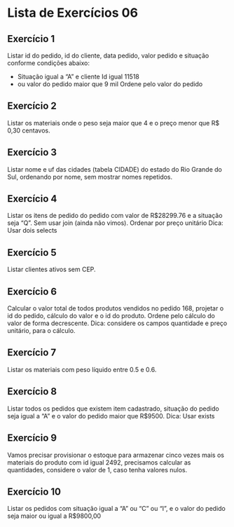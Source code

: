 # Lista de Exercícios 06

## Exercício 1
Listar id do pedido, id do cliente, data pedido, valor pedido e situação conforme condições abaixo:
- Situação igual a “A” e cliente Id igual 11518
- ou valor do pedido maior que 9 mil
Ordene pelo valor do pedido


## Exercício 2
Listar os materiais onde o peso seja maior que 4 e o preço menor que R$ 0,30 centavos.


## Exercício 3
Listar nome e uf das cidades (tabela CIDADE) do estado do Rio Grande do Sul, ordenando por nome, sem mostrar nomes repetidos.


## Exercício 4
Listar os itens de pedido do pedido com valor de R$28299.76 e a situação seja “Q”.
Sem usar join (ainda não vimos). Ordenar por preço unitário 
Dica: Usar dois selects


## Exercício 5
Listar clientes ativos sem CEP.


## Exercício 6
Calcular o valor total de todos produtos vendidos no pedido 168, projetar o id do pedido, cálculo do valor e o id do produto. Ordene pelo cálculo do valor de forma decrescente.
Dica: considere os campos quantidade e preço unitário, para o cálculo. 


## Exercício 7
Listar os materiais com peso líquido entre 0.5 e 0.6.


## Exercício 8
Listar todos os pedidos que existem item cadastrado, situação do pedido seja igual a “A” e o valor do pedido maior que R$9500.
Dica: Usar exists


## Exercício 9
Vamos precisar provisionar o estoque para armazenar cinco vezes mais os materiais do produto com id igual 2492, precisamos calcular as quantidades, considere o valor de 1, caso tenha valores nulos.


## Exercício 10
Listar os pedidos com situação igual a “A” ou “C” ou “I”, e o valor do pedido seja maior ou igual a R$9800,00
